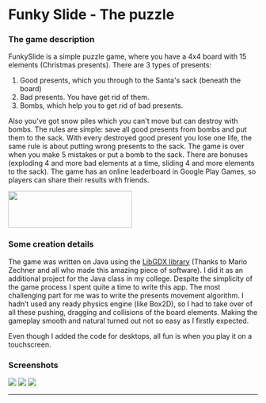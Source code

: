 Funky Slide - The puzzle
==========

### The game description

FunkySlide is a simple puzzle game, where you have a 4x4 board with 15 elements (Christmas presents). There are 3 types of presents:

 1. Good presents, which you through to the Santa's sack (beneath the board)
 2. Bad presents. You have get rid of them.
 3. Bombs, which help you to get rid of bad presents.

Also you've got snow piles which you can't move but can destroy with bombs. The rules are simple: save all good presents from bombs and put them to the sack. With every destroyed good present you lose one life, the same rule is about putting wrong presents to the sack. The game is over when you make 5 mistakes or put a bomb to the sack.
There are bonuses (exploding 4 and more bad elements at a time, sliding 4 and more elements to the sack). The game has an online leaderboard in Google Play Games, so players can share their results with friends.

<a href="https://play.google.com/store/apps/details?id=by.aleks.christmasboard"><img src="https://lh4.googleusercontent.com/LywbzJoFNL3A1DdnTb8EtGlxLVd9WcmVFiz3Y26zWLDT9DTEnCliHZTJ8GJStPhptwgqZY6hrjc=w1290-h570" width="250" height="74" ></a>

### Some creation details

The game was written on Java using the [LibGDX library](https://github.com/libgdx/libgdx) (Thanks to Mario Zechner and all who made this amazing piece of software). I did it as an additional project for the Java class in my college. Despite the simplicity of the game process I spent quite a time to write this app. The most challenging part for me was to write the presents movement algorithm. I hadn’t used any ready physics engine (like Box2D), so I had to take over of all these pushing, dragging and collisions of the board elements. Making the gameplay smooth and natural turned out not so easy as I firstly expected.

Even though I added the code for desktops, all fun is when you play it on a touchscreen.

### Screenshots

<div id="pics" style=display:inline>
<img src="https://lh3.ggpht.com/RhVqP01T5yviyvPIlQFmA6Uea_X4bCQ_dUCFdcVgrJtvs6p65hm_hm_YexHAhy6ez1D7=h310-rw">
<img src="https://lh5.ggpht.com/mOtI9rk1yTlT_HwJLARcVJ0WQT38_TvDOj3FPkdRQzzSO6aCSXTWadyRdI8s5bxAjLoI=h310-rw">
<img src="https://lh6.ggpht.com/tNvb2vko-LKtFiui3KThCKIPMXjRQlt5pPDGv5sOD8er3-sQDrZvHCtc9NcAARLSog=h310-rw">
</div>


----------

